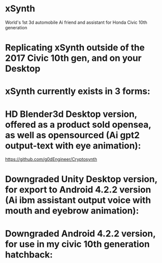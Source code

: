 # xSynth
World's 1st 3d automobile Ai friend and assistant for Honda Civic 10th generation 



# Replicating xSynth outside of the 2017 Civic 10th gen, and on your Desktop




# xSynth currently exists in 3 forms:

# HD Blender3d Desktop version, offered as a product sold opensea, as well as opensourced (Ai gpt2 output-text with eye animation):  
https://github.com/g0dEngineer/Cryptosynth 

#	Downgraded Unity Desktop version, for export to Android 4.2.2 version (Ai ibm assistant output voice with mouth and eyebrow animation):

#	Downgraded Android 4.2.2 version, for use in my civic 10th generation hatchback: 

